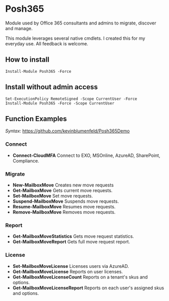 # Posh365
Module used by Office 365 consultants and admins to migrate, discover and manage.

This module leverages several native cmdlets.  I created this for my everyday use.
All feedback is welcome.

## How to install
```
Install-Module Posh365 -Force
```

## Install without admin access
```
Set-ExecutionPolicy RemoteSigned -Scope CurrentUser -Force
Install-Module Posh365 -Force -Scope CurrentUser
```


## Function Examples
_Syntax_: https://github.com/kevinblumenfeld/Posh365Demo

### Connect
* **Connect-CloudMFA** Connect to EXO, MSOnline, AzureAD, SharePoint, Compliance.

### Migrate
* **New-MailboxMove** Creates new move requests
* **Get-MailboxMove** Gets current move requests.
* **Set-MailboxMove** Set move requests.
* **Suspend-MailboxMove** Suspends move requests.
* **Resume-MailboxMove** Resumes move requests.
* **Remove-MailboxMove** Removes move requests.

### Report
* **Get-MailboxMoveStatistics** Gets move request statistics.
* **Get-MailboxMoveReport** Gets full move request report.

### License
* **Set-MailboxMoveLicense** Licenses users via AzureAD.
* **Get-MailboxMoveLicense** Reports on user licenses.
* **Get-MailboxMoveLicenseCount** Reports on a tenant's skus and options.
* **Get-MailboxMoveLicenseReport** Reports on each user's assigned skus and options.

